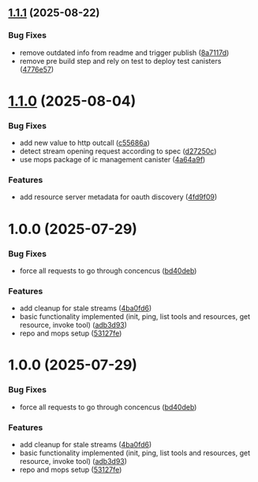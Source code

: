 ## [1.1.1](https://github.com/prometheus-protocol/motoko-sdk/compare/v1.1.0...v1.1.1) (2025-08-22)


### Bug Fixes

* remove outdated info from readme and trigger publish ([8a7117d](https://github.com/prometheus-protocol/motoko-sdk/commit/8a7117d7eb7e18df05cfcd274e523c5d87b68e8d))
* remove pre build step and rely on test to deploy test canisters ([4776e57](https://github.com/prometheus-protocol/motoko-sdk/commit/4776e576770a94783acc83ea294291bf9d9bee87))

# [1.1.0](https://github.com/prometheus-protocol/motoko-sdk/compare/v1.0.0...v1.1.0) (2025-08-04)


### Bug Fixes

* add new value to http outcall ([c55686a](https://github.com/prometheus-protocol/motoko-sdk/commit/c55686af747ba00a9e0f1399dc917e66de94fc11))
* detect stream opening request according to spec ([d27250c](https://github.com/prometheus-protocol/motoko-sdk/commit/d27250c19386195fc2555b064fa5bda62f25ae23))
* use mops package of ic management canister ([4a64a9f](https://github.com/prometheus-protocol/motoko-sdk/commit/4a64a9fe68394dba49354923f66e6c784eae90f2))


### Features

* add resource server metadata for oauth discovery ([4fd9f09](https://github.com/prometheus-protocol/motoko-sdk/commit/4fd9f09a5d22278334ba6d80a08db513ecbb6511))

# 1.0.0 (2025-07-29)


### Bug Fixes

* force all requests to go through concencus ([bd40deb](https://github.com/prometheus-protocol/motoko-sdk/commit/bd40deb92d9b5faf035dca28b2885b8a0aa5f724))


### Features

* add cleanup for stale streams ([4ba0fd6](https://github.com/prometheus-protocol/motoko-sdk/commit/4ba0fd63c0d1481d69c693f19b5f165b5990d3e3))
* basic functionality implemented (init, ping, list tools and resources, get resource, invoke tool) ([adb3d93](https://github.com/prometheus-protocol/motoko-sdk/commit/adb3d933c1abbf1d1c8a5d6872ea5f1d5681e32b))
* repo and mops setup ([53127fe](https://github.com/prometheus-protocol/motoko-sdk/commit/53127fe62ce1165c6efb6b117864661ba9b95ee9))

# 1.0.0 (2025-07-29)


### Bug Fixes

* force all requests to go through concencus ([bd40deb](https://github.com/prometheus-protocol/motoko-sdk/commit/bd40deb92d9b5faf035dca28b2885b8a0aa5f724))


### Features

* add cleanup for stale streams ([4ba0fd6](https://github.com/prometheus-protocol/motoko-sdk/commit/4ba0fd63c0d1481d69c693f19b5f165b5990d3e3))
* basic functionality implemented (init, ping, list tools and resources, get resource, invoke tool) ([adb3d93](https://github.com/prometheus-protocol/motoko-sdk/commit/adb3d933c1abbf1d1c8a5d6872ea5f1d5681e32b))
* repo and mops setup ([53127fe](https://github.com/prometheus-protocol/motoko-sdk/commit/53127fe62ce1165c6efb6b117864661ba9b95ee9))
